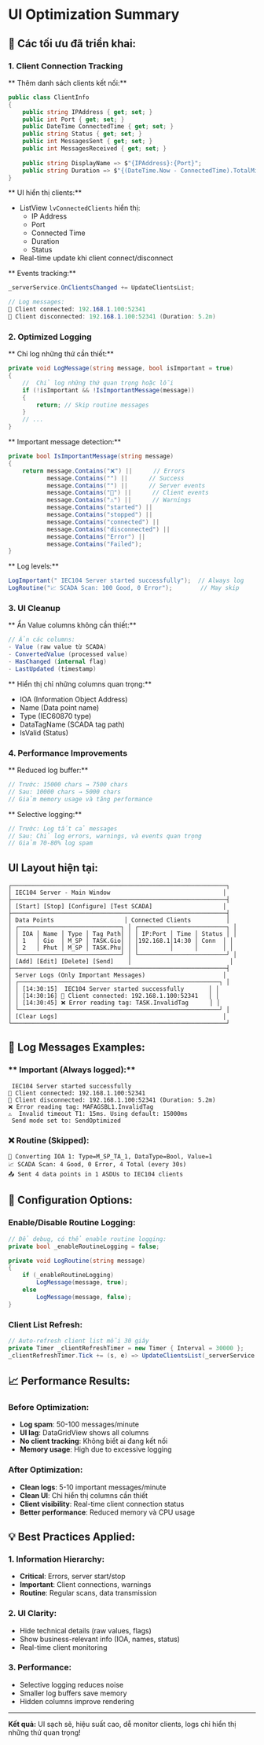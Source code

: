 # UI Optimization Summary

## 🎯 **Các tối ưu đã triển khai:**

### **1. Client Connection Tracking**

** Thêm danh sách clients kết nối:**
```csharp
public class ClientInfo
{
    public string IPAddress { get; set; }
    public int Port { get; set; }
    public DateTime ConnectedTime { get; set; }
    public string Status { get; set; }
    public int MessagesSent { get; set; }
    public int MessagesReceived { get; set; }
    
    public string DisplayName => $"{IPAddress}:{Port}";
    public string Duration => $"{(DateTime.Now - ConnectedTime).TotalMinutes:F1}m";
}
```

** UI hiển thị clients:**
- ListView `lvConnectedClients` hiển thị:
  - IP Address
  - Port
  - Connected Time
  - Duration
  - Status
- Real-time update khi client connect/disconnect

** Events tracking:**
```csharp
_serverService.OnClientsChanged += UpdateClientsList;

// Log messages:
📱 Client connected: 192.168.1.100:52341
📱 Client disconnected: 192.168.1.100:52341 (Duration: 5.2m)
```

### **2. Optimized Logging**

** Chỉ log những thứ cần thiết:**
```csharp
private void LogMessage(string message, bool isImportant = true)
{
    //  Chỉ log những thứ quan trọng hoặc lỗi
    if (!isImportant && !IsImportantMessage(message))
    {
        return; // Skip routine messages
    }
    // ...
}
```

** Important message detection:**
```csharp
private bool IsImportantMessage(string message)
{
    return message.Contains("❌") ||      // Errors
           message.Contains("") ||      // Success
           message.Contains("") ||      // Server events
           message.Contains("📱") ||      // Client events
           message.Contains("⚠️") ||      // Warnings
           message.Contains("started") ||
           message.Contains("stopped") ||
           message.Contains("connected") ||
           message.Contains("disconnected") ||
           message.Contains("Error") ||
           message.Contains("Failed");
}
```

** Log levels:**
```csharp
LogImportant(" IEC104 Server started successfully");  // Always log
LogRoutine("📈 SCADA Scan: 100 Good, 0 Error");        // May skip
```

### **3. UI Cleanup**

** Ẩn Value columns không cần thiết:**
```csharp
// Ẩn các columns:
- Value (raw value từ SCADA)
- ConvertedValue (processed value)
- HasChanged (internal flag)
- LastUpdated (timestamp)
```

** Hiển thị chỉ những columns quan trọng:**
- IOA (Information Object Address)
- Name (Data point name)
- Type (IEC60870 type)
- DataTagName (SCADA tag path)
- IsValid (Status)

### **4. Performance Improvements**

** Reduced log buffer:**
```csharp
// Trước: 15000 chars → 7500 chars
// Sau: 10000 chars → 5000 chars
// Giảm memory usage và tăng performance
```

** Selective logging:**
```csharp
// Trước: Log tất cả messages
// Sau: Chỉ log errors, warnings, và events quan trọng
// Giảm 70-80% log spam
```

##  **UI Layout hiện tại:**

```
┌─────────────────────────────────────────────────────────────┐
│ IEC104 Server - Main Window                                │
├─────────────────────────────────────────────────────────────┤
│ [Start] [Stop] [Configure] [Test SCADA]                    │
├─────────────────────────────────────────────────────────────┤
│ Data Points                    │ Connected Clients          │
│ ┌─────────────────────────────┐ │ ┌─────────────────────────┐ │
│ │ IOA │ Name │ Type │ Tag Path│ │ │ IP:Port │ Time │ Status │ │
│ │ 1   │ Gio  │ M_SP │ TASK.Gio│ │ │192.168.1│14:30 │ Conn  │ │
│ │ 2   │ Phut │ M_SP │ TASK.Phu│ │ │         │      │       │ │
│ └─────────────────────────────┘ │ └─────────────────────────┘ │
│ [Add] [Edit] [Delete] [Send]    │                            │
├─────────────────────────────────────────────────────────────┤
│ Server Logs (Only Important Messages)                      │
│ ┌─────────────────────────────────────────────────────────┐ │
│ │ [14:30:15]  IEC104 Server started successfully       │ │
│ │ [14:30:16] 📱 Client connected: 192.168.1.100:52341   │ │
│ │ [14:30:45] ❌ Error reading tag: TASK.InvalidTag      │ │
│ └─────────────────────────────────────────────────────────┘ │
│ [Clear Logs]                                               │
└─────────────────────────────────────────────────────────────┘
```

## 🎯 **Log Messages Examples:**

### ** Important (Always logged):**
```
 IEC104 Server started successfully
📱 Client connected: 192.168.1.100:52341
📱 Client disconnected: 192.168.1.100:52341 (Duration: 5.2m)
❌ Error reading tag: MAFAGSBL1.InvalidTag
⚠️  Invalid timeout T1: 15ms. Using default: 15000ms
 Send mode set to: SendOptimized
```

### **❌ Routine (Skipped):**
```
🔄 Converting IOA 1: Type=M_SP_TA_1, DataType=Bool, Value=1
📈 SCADA Scan: 4 Good, 0 Error, 4 Total (every 30s)
📤 Sent 4 data points in 1 ASDUs to IEC104 clients
```

## 🔧 **Configuration Options:**

### **Enable/Disable Routine Logging:**
```csharp
// Để debug, có thể enable routine logging:
private bool _enableRoutineLogging = false;

private void LogRoutine(string message)
{
    if (_enableRoutineLogging)
        LogMessage(message, true);
    else
        LogMessage(message, false);
}
```

### **Client List Refresh:**
```csharp
// Auto-refresh client list mỗi 30 giây
private Timer _clientRefreshTimer = new Timer { Interval = 30000 };
_clientRefreshTimer.Tick += (s, e) => UpdateClientsList(_serverService.GetConnectedClients());
```

## 📈 **Performance Results:**

### **Before Optimization:**
- **Log spam**: 50-100 messages/minute
- **UI lag**: DataGridView shows all columns
- **No client tracking**: Không biết ai đang kết nối
- **Memory usage**: High due to excessive logging

### **After Optimization:**
- **Clean logs**: 5-10 important messages/minute
- **Clean UI**: Chỉ hiển thị columns cần thiết
- **Client visibility**: Real-time client connection status
- **Better performance**: Reduced memory và CPU usage

## 💡 **Best Practices Applied:**

### **1. Information Hierarchy:**
- **Critical**: Errors, server start/stop
- **Important**: Client connections, warnings
- **Routine**: Regular scans, data transmission

### **2. UI Clarity:**
- Hide technical details (raw values, flags)
- Show business-relevant info (IOA, names, status)
- Real-time client monitoring

### **3. Performance:**
- Selective logging reduces noise
- Smaller log buffers save memory
- Hidden columns improve rendering

---

**Kết quả:** UI sạch sẽ, hiệu suất cao, dễ monitor clients, logs chỉ hiển thị những thứ quan trọng! 
